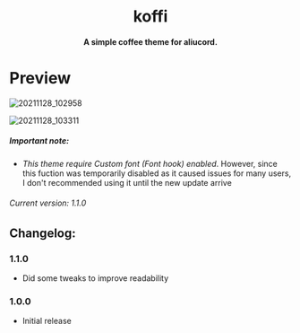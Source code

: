 <h1 align="center">
  koffi
</h1>

<h4 align="center">A simple coffee theme for aliucord.</h4>

# Preview

![20211128_102958](https://user-images.githubusercontent.com/92243378/143729399-0a8c0b1c-e829-407f-b069-c26319b1a16d.png)

![20211128_103311](https://user-images.githubusercontent.com/92243378/143729404-a08c3324-deb2-41a6-bbda-9e1db2d3632e.png)

##### **Important note**: 
- *This theme require Custom font (Font hook) enabled*. However, since this fuction was temporarily disabled as it caused issues for many users, I don't recommended using it until the new update arrive
###### Current version: 1.1.0
## Changelog:
### 1.1.0
- Did some tweaks to improve readability
### 1.0.0
- Initial release
